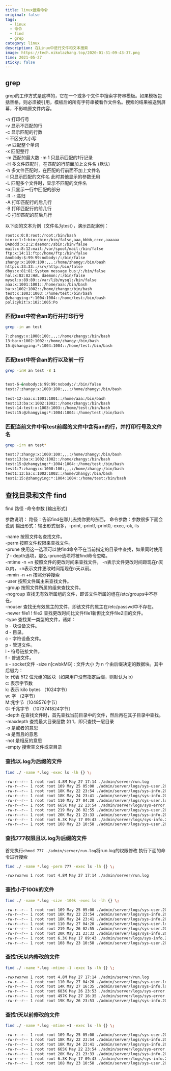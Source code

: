 ```yaml
---
title: linux搜索命令
original: false
tags:
  - linux
  - 命令
  - find
  - grep
category: linux
description: 在Linux中进行文件和文本搜索
image: https://tech.nikolazhang.top/2020-01-31-09-43-37.png
time: 2021-05-27
sticky: false
---
```


## grep

grep的工作方式是这样的，它在一个或多个文件中搜索字符串模板。如果模板包括空格，则必须被引用，模板后的所有字符串被看作文件名。搜索的结果被送到屏幕，不影响原文件内容。

-n 打印行号  
-v 显示不匹配的行  
-c 显示匹配的行数  
-i 不区分大小写  
-w 匹配整个单词  
-x 匹配整行  
-m 匹配的最大数 -m 1 只显示匹配的1行记录  
-H 多文件匹配时，在匹配的行前面加上文件名 (默认)  
-h 多文件匹配时，在匹配的行前面不加上文件名  
-l 只显示匹配的文件名 此时其他显示的参数无用  
-L 匹配多个文件时，显示不匹配的文件名  
-o 只显示一行中匹配的部分  
-R -r 递归  
-A 打印匹配行的后几行  
-B 打印匹配行的前几行  
-C 打印匹配的前后几行  

以下面的文本为例（文件名为test），演示匹配案例：

```plain
root:x:0:0:root:/root:/bin/bash
bin:x:1:1:bin:/bin:/bin/false,aaa,bbbb,cccc,aaaaaa
DADddd:x:2:2:daemon:/sbin:/bin/false
mail:x:8:12:mail:/var/spool/mail:/bin/false
ftp:x:14:11:ftp:/home/ftp:/bin/false
&nobody:$:99:99:nobody:/:/bin/false
zhangy:x:1000:100:,,,:/home/zhangy:/bin/bash
http:x:33:33::/srv/http:/bin/false
dbus:x:81:81:System message bus:/:/bin/false
hal:x:82:82:HAL daemon:/:/bin/false
mysql:x:89:89::/var/lib/mysql:/bin/false
aaa:x:1001:1001::/home/aaa:/bin/bash
ba:x:1002:1002::/home/zhangy:/bin/bash
test:x:1003:1003::/home/test:/bin/bash
@zhangying:*:1004:1004::/home/test:/bin/bash
policykit:x:102:1005:Po
```

### 匹配test中符合an的行并打印行号

```sh
grep -in an test

7:zhangy:x:1000:100:,,,:/home/zhangy:/bin/bash
13:ba:x:1002:1002::/home/zhangy:/bin/bash
15:@zhangying:*:1004:1004::/home/test:/bin/bash
```


### 匹配test中符合an的行以及前一行

```sh
grep -inH an test -B 1


test-6-&nobody:$:99:99:nobody:/:/bin/false
test:7:zhangy:x:1000:100:,,,:/home/zhangy:/bin/bash
--
test-12-aaa:x:1001:1001::/home/aaa:/bin/bash
test:13:ba:x:1002:1002::/home/zhangy:/bin/bash
test-14-test:x:1003:1003::/home/test:/bin/bash
test:15:@zhangying:*:1004:1004::/home/test:/bin/bash
```

### 匹配当前文件中有test前缀的文件中含有an的行，并打印行号及文件名

```sh
grep -irn an test*

test:7:zhangy:x:1000:100:,,,:/home/zhangy:/bin/bash
test:13:ba:x:1002:1002::/home/zhangy:/bin/bash
test:15:@zhangying:*:1004:1004::/home/test:/bin/bash
test1:7:zhangy:x:1000:100:,,,:/home/zhangy:/bin/bash
test1:13:ba:x:1002:1002::/home/zhangy:/bin/bash
test1:15:@zhangying:*:1004:1004::/home/test:/bin/bash
```

## 查找目录和文件 find

find 路径 -命令参数 [输出形式]

参数说明：
路径：告诉find在哪儿去找你要的东西，
命令参数：参数很多下面会说到
输出形式：输出形式很多，-print,-printf,-print0,-exec,-ok,-ls

-name 按照文件名查找文件。  
-perm 按照文件权限来查找文件。  
-prune 使用这一选项可以使find命令不在当前指定的目录中查找，如果同时使用了- depth选项，那么-prune选项将被find命令忽略。  
-mtime -n +n 按照文件的更改时间来查找文件， -n表示文件更改时间距现在n天以内，+n表示文件更改时间距现在n天以前。  
-mmin -n +n 按照分钟搜索  
-user 按照文件属主来查找文件。  
-group 按照文件所属的组来查找文件。  
-nogroup 查找无有效所属组的文件，即该文件所属的组在/etc/groups中不存在。  
-nouser 查找无有效属主的文件，即该文件的属主在/etc/passwd中不存在。  
-newer file1 ! file2 查找更改时间比文件file1新但比文件file2旧的文件。  
-type 查找某一类型的文件，诸如：  
    b - 块设备文件。  
    d - 目录。  
    c - 字符设备文件。  
    p - 管道文件。  
    l - 符号链接文件。  
    f - 普通文件。  
    s - socket文件
-size n[cwbkMG] : 文件大小 为 n 个由后缀决定的数据块。其中后缀为：  
    b: 代表 512 位元组的区块（如果用户没有指定后缀，则默认为 b）  
    c: 表示字节数  
    k: 表示 kilo bytes （1024字节）  
    w: 字 （2字节）  
    M:兆字节（1048576字节）  
    G: 千兆字节 （1073741824字节）  
-depth 在查找文件时，首先查找当前目录中的文件，然后再在其子目录中查找。  
-maxdepth 查找最大目录层数 如 1，即只查找一层目录  
-o 是或者的意思  
-a 是而且的意思  
-not 是相反的意思  
-empty 搜索空文件或空目录  

### 查找以.log为后缀的文件

```sh
find ./ -name *.log -exec ls -lh {} \;

-rw-r--r-- 1 root root 4.8M May 27 17:14 ./admin/server/run.log
-rw-r--r-- 1 root root 109 May 25 05:00 ./admin/server/logs/sys-user.2021-05-25.log
-rw-r--r-- 1 root root 18K May 22 23:54 ./admin/server/logs/sys-info.2021-05-22.log
-rw-r--r-- 1 root root 18K May 24 23:41 ./admin/server/logs/sys-info.2021-05-24.log
-rw-r--r-- 1 root root 110 May 27 04:20 ./admin/server/logs/sys-user.log
-rw-r--r-- 1 root root 665K May 22 23:54 ./admin/server/logs/sys-error.2021-05-22.log
-rw-r--r-- 1 root root 219 May 26 02:55 ./admin/server/logs/sys-user.2021-05-26.log
-rw-r--r-- 1 root root 20K May 21 23:33 ./admin/server/logs/sys-info.2021-05-21.log
-rw-r--r-- 1 root root 6.3K May 17 09:43 ./admin/server/logs/sys-info.2021-05-17.log
-rw-r--r-- 1 root root 108 May 23 10:58 ./admin/server/logs/sys-user.2021-05-23.log
```

### 查找777权限且以.log为后缀的文件

首先执行`chmod 777 ./admin/server/run.log`将run.log的权限修改
执行下面的命令进行搜索

```sh
find ./ -name *.log -perm 777 -exec ls -lh {} \;

-rwxrwxrwx 1 root root 4.8M May 27 17:14 ./admin/server/run.log
```

### 查找小于100k的文件

```sh
find ./ -name *.log -size -100k -exec ls -lh {} \;

-rw-r--r-- 1 root root 109 May 25 05:00 ./admin/server/logs/sys-user.2021-05-25.log
-rw-r--r-- 1 root root 18K May 22 23:54 ./admin/server/logs/sys-info.2021-05-22.log
-rw-r--r-- 1 root root 18K May 24 23:41 ./admin/server/logs/sys-info.2021-05-24.log
-rw-r--r-- 1 root root 110 May 27 04:20 ./admin/server/logs/sys-user.log
-rw-r--r-- 1 root root 219 May 26 02:55 ./admin/server/logs/sys-user.2021-05-26.log
-rw-r--r-- 1 root root 20K May 21 23:33 ./admin/server/logs/sys-info.2021-05-21.log
-rw-r--r-- 1 root root 6.3K May 17 09:43 ./admin/server/logs/sys-info.2021-05-17.log
-rw-r--r-- 1 root root 108 May 23 10:58 ./admin/server/logs/sys-user.2021-05-23.log

```

### 查找1天以内修改的文件

```sh
find ./ -name *.log -mtime -1 -exec ls -lh {} \;

-rwxrwxrwx 1 root root 4.8M May 27 17:14 ./admin/server/run.log
-rw-r--r-- 1 root root 110 May 27 04:20 ./admin/server/logs/sys-user.log
-rw-r--r-- 1 root root 14K May 27 16:35 ./admin/server/logs/sys-info.log
-rw-r--r-- 1 root root 683K May 26 23:53 ./admin/server/logs/sys-error.2021-05-26.log
-rw-r--r-- 1 root root 497K May 27 16:35 ./admin/server/logs/sys-error.log
-rw-r--r-- 1 root root 19K May 26 23:53 ./admin/server/logs/sys-info.2021-05-26.log
```

### 查找1天以前修改的文件

```sh
find ./ -name *.log -mtime +1 -exec ls -lh {} \;

-rw-r--r-- 1 root root 109 May 25 05:00 ./admin/server/logs/sys-user.2021-05-25.log
-rw-r--r-- 1 root root 18K May 22 23:54 ./admin/server/logs/sys-info.2021-05-22.log
-rw-r--r-- 1 root root 18K May 24 23:41 ./admin/server/logs/sys-info.2021-05-24.log
-rw-r--r-- 1 root root 665K May 22 23:54 ./admin/server/logs/sys-error.2021-05-22.log
-rw-r--r-- 1 root root 20K May 21 23:33 ./admin/server/logs/sys-info.2021-05-21.log
-rw-r--r-- 1 root root 6.3K May 17 09:43 ./admin/server/logs/sys-info.2021-05-17.log
-rw-r--r-- 1 root root 108 May 23 10:58 ./admin/server/logs/sys-user.2021-05-23.log
```
